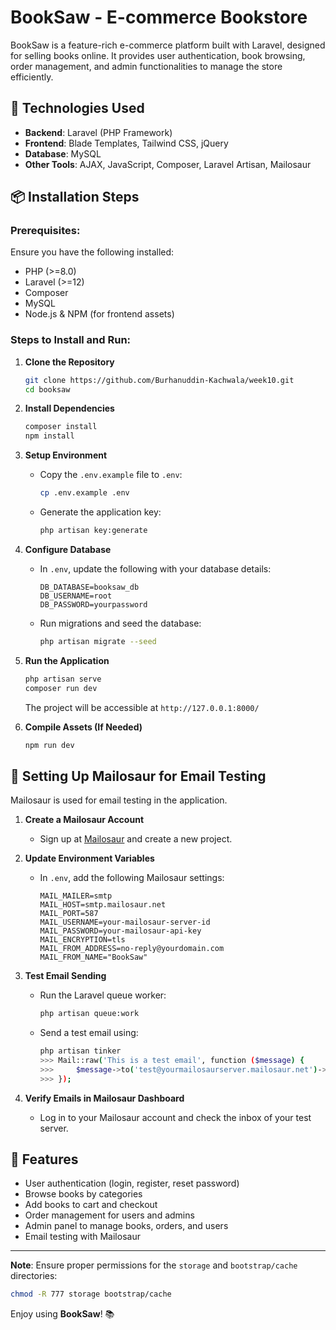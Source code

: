 # BookSaw - E-commerce Bookstore

BookSaw is a feature-rich e-commerce platform built with Laravel, designed for selling books online. It provides user authentication, book browsing, order management, and admin functionalities to manage the store efficiently.

## 🚀 Technologies Used
- **Backend**: Laravel (PHP Framework)
- **Frontend**: Blade Templates, Tailwind CSS, jQuery
- **Database**: MySQL
- **Other Tools**: AJAX, JavaScript, Composer, Laravel Artisan, Mailosaur

## 📦 Installation Steps

### Prerequisites:
Ensure you have the following installed:
- PHP (>=8.0)
- Laravel (>=12)
- Composer
- MySQL
- Node.js & NPM (for frontend assets)

### Steps to Install and Run:

1. **Clone the Repository**
   ```sh
   git clone https://github.com/Burhanuddin-Kachwala/week10.git
   cd booksaw
   ```

2. **Install Dependencies**
   ```sh
   composer install
   npm install
   ```

3. **Setup Environment**
   - Copy the `.env.example` file to `.env`:
     ```sh
     cp .env.example .env
     ```
   - Generate the application key:
     ```sh
     php artisan key:generate
     ```

4. **Configure Database**
   - In `.env`, update the following with your database details:
     ```env
     DB_DATABASE=booksaw_db
     DB_USERNAME=root
     DB_PASSWORD=yourpassword
     ```
   - Run migrations and seed the database:
     ```sh
     php artisan migrate --seed
     ```

5. **Run the Application**
   ```sh
   php artisan serve
   composer run dev
   ```
   The project will be accessible at `http://127.0.0.1:8000/`

6. **Compile Assets (If Needed)**
   ```sh
   npm run dev
   ```

## 📧 Setting Up Mailosaur for Email Testing
Mailosaur is used for email testing in the application.

1. **Create a Mailosaur Account**
   - Sign up at [Mailosaur](https://mailosaur.com/) and create a new project.

2. **Update Environment Variables**
   - In `.env`, add the following Mailosaur settings:
     ```env
     MAIL_MAILER=smtp
     MAIL_HOST=smtp.mailosaur.net
     MAIL_PORT=587
     MAIL_USERNAME=your-mailosaur-server-id
     MAIL_PASSWORD=your-mailosaur-api-key
     MAIL_ENCRYPTION=tls
     MAIL_FROM_ADDRESS=no-reply@yourdomain.com
     MAIL_FROM_NAME="BookSaw"
     ```

3. **Test Email Sending**
   - Run the Laravel queue worker:
     ```sh
     php artisan queue:work
     ```
   - Send a test email using:
     ```sh
     php artisan tinker
     >>> Mail::raw('This is a test email', function ($message) {
     >>>     $message->to('test@yourmailosaurserver.mailosaur.net')->subject('Test Email');
     >>> });
     ```

4. **Verify Emails in Mailosaur Dashboard**
   - Log in to your Mailosaur account and check the inbox of your test server.

## 🎯 Features
- User authentication (login, register, reset password)
- Browse books by categories
- Add books to cart and checkout
- Order management for users and admins
- Admin panel to manage books, orders, and users
- Email testing with Mailosaur

---
**Note**: Ensure proper permissions for the `storage` and `bootstrap/cache` directories:
```sh
chmod -R 777 storage bootstrap/cache
```

Enjoy using **BookSaw**! 📚

